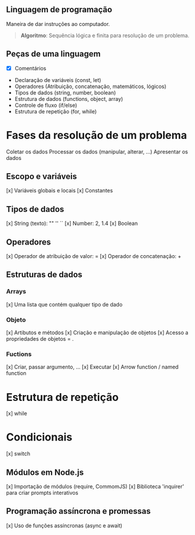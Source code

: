 ## Linguagem de programação

Maneira de dar instruções ao computador.

> **Algoritmo**: Sequência lógica e finita para resolução de um problema.

## Peças de uma linguagem

- [x] Comentários
- Declaração de variáveis (const, let)
- Operadores (Atribuição, concatenação, matemáticos, lógicos)
- Tipos de dados (string, number, boolean)
- Estrutura de dados (functions, object, array)
- Controle de fluxo (if/else)
- Estrutura de repetição (for, while)

# Fases da resolução de um problema

Coletar os dados
Processar os dados (manipular, alterar, ...)
Apresentar os dados

## Escopo e variáveis

[x] Variáveis globais e locais
[x] Constantes

## Tipos de dados

[x] String (texto): "" '' ``
[x] Number: 2, 1.4
[x] Boolean

## Operadores

[x] Operador de atribuição de valor: =
[x] Operador de concatenação: +

## Estruturas de dados

### Arrays

[x] Uma lista que contém qualquer tipo de dado

### Objeto

[x] Artibutos e métodos
[x] Criação e manipulação de objetos
[x] Acesso a propriedades de objetos = .

### Fuctions

[x] Criar, passar argumento, ...
[x] Executar
[x] Arrow function / named function

# Estrutura de repetição

[x] while

# Condicionais

[x] switch

## Módulos em Node.js

[x] Importação de módulos (require, CommomJS)
[x] Biblioteca 'inquirer' para criar prompts interativos

## Programação assíncrona e promessas

[x] Uso de funções assíncronas (async e await)